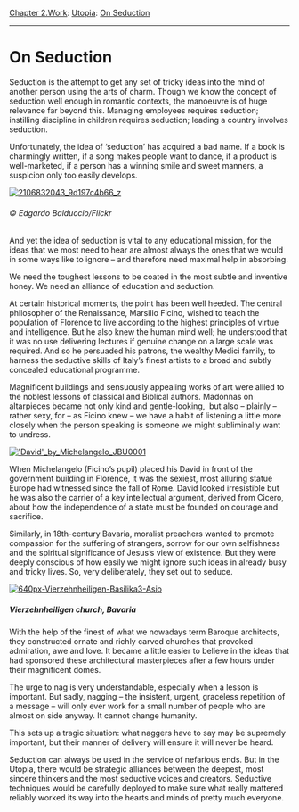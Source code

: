[Chapter 2.Work](https://www.theschooloflife.com/thebookoflife/category/work/): [Utopia](https://www.theschooloflife.com/thebookoflife/category/work/utopia/): [On Seduction](https://www.theschooloflife.com/thebookoflife/on-seduction/)

* * *

# On Seduction

Seduction is the attempt to get any set of tricky ideas into the mind of another person using the arts of charm. Though we know the concept of seduction well enough in romantic contexts, the manoeuvre is of huge relevance far beyond this. Managing employees requires seduction; instilling discipline in children requires seduction; leading a country involves seduction.

Unfortunately, the idea of ‘seduction’ has acquired a bad name. If a book is charmingly written, if a song makes people want to dance, if a product is well-marketed, if a person has a winning smile and sweet manners, a suspicion only too easily develops.

[![2106832043_9d197c4b66_z](https://www.theschooloflife.com/thebookoflife/wp-content/uploads/2017/04/2106832043_9d197c4b66_z.jpg)](http://www.thebookoflife.org/wp-content/uploads/2017/04/2106832043_9d197c4b66_z.jpg)

###### ©&nbsp;Edgardo Balduccio/Flickr

And yet the idea of seduction is vital to any educational mission, for the ideas that we most need to hear are almost always the ones that we would in some ways like to ignore – and therefore need maximal help in absorbing.

We need the toughest lessons to be coated in the most subtle and inventive honey. We need an alliance of education and seduction.

At certain historical moments, the point has been well heeded. The central philosopher of the Renaissance, Marsilio Ficino, wished to teach the population of Florence to live according to the highest principles of virtue and intelligence. But he also knew the human mind well; he understood that it was no use delivering lectures if genuine change on a large scale was required. And so he persuaded his patrons, the wealthy Medici family, to harness the seductive skills of Italy’s finest artists to a broad and subtly concealed educational programme.

Magnificent buildings and sensuously appealing works of art were allied to the noblest lessons of classical and Biblical authors. Madonnas on altarpieces became not only kind and gentle-looking, &nbsp;but also – plainly – rather sexy, for – as Ficino knew – we have a habit of listening a little more closely when the person speaking is someone we might subliminally want to undress.

[!['David'_by_Michelangelo_JBU0001](https://www.theschooloflife.com/thebookoflife/wp-content/uploads/2017/04/David_by_Michelangelo_JBU0001.jpg)](http://www.thebookoflife.org/wp-content/uploads/2017/04/David_by_Michelangelo_JBU0001.jpg)

When Michelangelo (Ficino’s pupil) placed his David in front of the government building in Florence, it was the sexiest, most alluring statue Europe had witnessed since the fall of Rome. David looked irresistible but he was also the carrier of a key intellectual argument, derived from Cicero, about how the independence of a state must be founded on courage and sacrifice.

Similarly, in 18th-century Bavaria, moralist preachers wanted to promote compassion for the suffering of strangers, sorrow for our own selfishness and the spiritual significance of Jesus’s view of existence. But they were deeply conscious of how easily we might ignore such ideas in already busy and tricky lives. So, very deliberately, they set out to seduce.

[![640px-Vierzehnheiligen-Basilika3-Asio](https://www.theschooloflife.com/thebookoflife/wp-content/uploads/2017/04/640px-Vierzehnheiligen-Basilika3-Asio.jpg)](http://www.thebookoflife.org/wp-content/uploads/2017/04/640px-Vierzehnheiligen-Basilika3-Asio.jpg)

##### Vierzehnheiligen church, Bavaria

With the help of the finest of what we nowadays term Baroque architects, they constructed ornate and richly carved churches that provoked admiration, awe and love. It became a little easier to believe in the ideas that had sponsored these architectural masterpieces after a few hours under their magnificent domes.

The urge to nag is very understandable, especially when a lesson is important. But sadly, nagging – the insistent, urgent, graceless repetition of a message – will only ever work for a small number of people who are almost on side anyway. It cannot change humanity.

This sets up a tragic situation: what naggers have to say may be supremely important, but their manner of delivery will ensure it will never be heard.

Seduction can always be used in the service of nefarious ends. But in the Utopia, there would be strategic alliances between the deepest, most sincere thinkers and the most seductive voices and creators. Seductive techniques would be carefully deployed to make sure what really mattered reliably worked its way into the hearts and minds of pretty much everyone.
